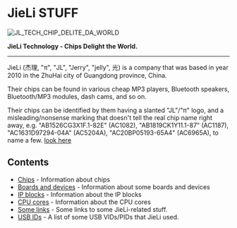 # JieLi STUFF

![JL_TECH_CHIP_DELITE_DA_WORLD](https://doc.zh-jieli.com/static/image/logo.png)

**JieLi Technology - Chips Delight the World.**

--------------------------------------------------------------------------------

JieLi (杰理, "π", "JL", "Jerry", "jelly", 光) is a company that was based in year 2010 in the ZhuHai city of Guangdong province, China.

Their chips can be found in various cheap MP3 players, Bluetooth speakers, Bluetooth/MP3 modules, dash cams, and so on.

Their chips can be identified by them having a slanted "JL"/"π" logo,
and a misleading/nonsense marking that doesn't tell the real chip name right away,
e.g. "AB1526CG3X1F.1-82E" (AC1082), "AB1819CK1Y11.1-87" (AC1187), "AC1631D97294-04A" (AC5204A), "AC20BP05193-65A4" (AC6965A), to name a few.
[look here](chips/chip-marks.md)

## Contents

- [Chips](chips/index.md) - Information about chips
- [Boards and devices](boards/index.md) - Information about some boards and devices
- [IP blocks](ip/index.md) - Information about the IP blocks
- [CPU cores](cpu/index.md) - Information about the CPU cores
- [Some links](specilinks.md) - Some links to some JieLi-related stuff.
- [USB IDs](usb-ids.md) - A list of some USB VIDs/PIDs that JieLi used.
